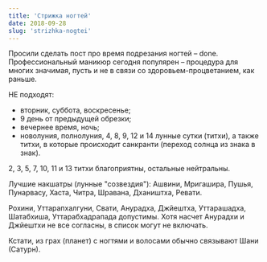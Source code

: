 ```yaml
---
title: 'Стрижка ногтей'
date: 2018-09-28
slug: 'strizhka-nogtei'
---
```


Просили сделать пост про время подрезания ногтей – done. Профессиональный маникюр сегодня популярен – процедура для многих значимая, пусть и не в связи со здоровьем-процветанием, как раньше. 

<!-- more -->

НЕ подходят:   
* вторник, суббота, воскресенье; 
* 9 день от предыдущей обрезки;
* вечернее время, ночь;
* новолуния, полнолуния, 4, 8, 9, 12 и 14 лунные сутки (титхи), а также титхи, в которые происходит санкранти (переход солнца из знака в знак). 

2, 3, 5, 7, 10, 11 и 13 титхи благоприятны, остальные нейтральны.

Лучшие накшатры (лунные "созвездия"): Ашвини, Мригашира, Пушья, Пунарвасу, Хаста, Читра, Шравана, Дхаништха, Ревати.

Рохини, Уттарапхалгуни, Свати, Анурадха, Джйештха, Уттарашадха, Шатабхиша, Уттарабхадрапада допустимы. Хотя насчет Анурадхи и Джйештхи не все согласны, в список могут не включать.

Кстати, из грах (планет) с ногтями и волосами обычно связывают Шани (Сатурн).